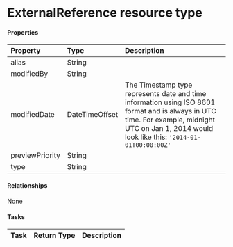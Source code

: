 # ExternalReference resource type



#### Properties
| Property	   | Type	|Description|
|:---------------|:--------|:----------|
|alias|String||
|modifiedBy|String||
|modifiedDate|DateTimeOffset|The Timestamp type represents date and time information using ISO 8601 format and is always in UTC time. For example, midnight UTC on Jan 1, 2014 would look like this: `'2014-01-01T00:00:00Z'`|
|previewPriority|String||
|type|String||

#### Relationships
None


#### Tasks

| Task		   | Return Type	|Description|
|:---------------|:--------|:----------|
